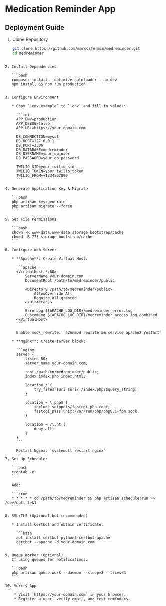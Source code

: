 # Medication Reminder App

## Deployment Guide

1. Clone Repository
   ```bash
   git clone https://github.com/marcosfermin/medreminder.git
   cd medreminder
````

2. Install Dependencies

   ```bash
   composer install --optimize-autoloader --no-dev
   npm install && npm run production
   ```

3. Configure Environment

   * Copy `.env.example` to `.env` and fill in values:

     ```ini
     APP_ENV=production
     APP_DEBUG=false
     APP_URL=https://your-domain.com

     DB_CONNECTION=mysql
     DB_HOST=127.0.0.1
     DB_PORT=3306
     DB_DATABASE=medreminder
     DB_USERNAME=your_db_user
     DB_PASSWORD=your_db_password

     TWILIO_SID=your_twilio_sid
     TWILIO_TOKEN=your_twilio_token
     TWILIO_FROM=+1234567890
     ```

4. Generate Application Key & Migrate

   ```bash
   php artisan key:generate
   php artisan migrate --force
   ```

5. Set File Permissions

   ```bash
   chown -R www-data:www-data storage bootstrap/cache
   chmod -R 775 storage bootstrap/cache
   ```

6. Configure Web Server

   * **Apache**: Create Virtual Host:

     ```apache
     <VirtualHost *:80>
         ServerName your-domain.com
         DocumentRoot /path/to/medreminder/public

         <Directory /path/to/medreminder/public>
             AllowOverride All
             Require all granted
         </Directory>

         ErrorLog ${APACHE_LOG_DIR}/medreminder_error.log
         CustomLog ${APACHE_LOG_DIR}/medreminder_access.log combined
     </VirtualHost>
     ```

     Enable mod\_rewrite: `a2enmod rewrite && service apache2 restart`

   * **Nginx**: Create server block:

     ```nginx
     server {
         listen 80;
         server_name your-domain.com;

         root /path/to/medreminder/public;
         index index.php index.html;

         location / {
             try_files $uri $uri/ /index.php?$query_string;
         }

         location ~ \.php$ {
             include snippets/fastcgi-php.conf;
             fastcgi_pass unix:/var/run/php/php8.1-fpm.sock;
         }

         location ~ /\.ht {
             deny all;
         }
     }
     ```

     Restart Nginx: `systemctl restart nginx`

7. Set Up Scheduler

   ```bash
   crontab -e
   ```

   Add:

   ```cron
   * * * * * cd /path/to/medreminder && php artisan schedule:run >> /dev/null 2>&1
   ```

8. SSL/TLS (Optional but recommended)

   * Install Certbot and obtain certificate:

     ```bash
     apt install certbot python3-certbot-apache
     certbot --apache -d your-domain.com
     ```

9. Queue Worker (Optional)
   If using queues for notifications:

   ```bash
   php artisan queue:work --daemon --sleep=3 --tries=3
   ```

10. Verify App

    * Visit `https://your-domain.com` in your browser.
    * Register a user, verify email, and test reminders.
